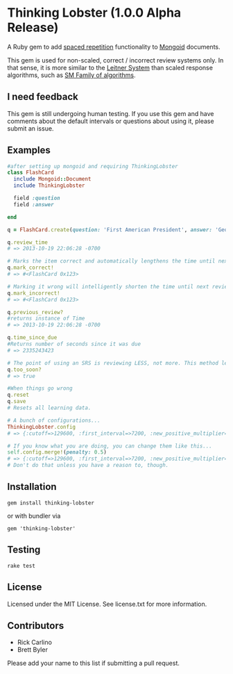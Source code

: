 Thinking Lobster (1.0.0 Alpha Release)
===

A Ruby gem to add [spaced repetition](http://en.wikipedia.org/wiki/Spaced_repetition) functionality to [Mongoid](http://mongoid.org/) documents.

This gem is used for non-scaled, correct / incorrect review systems only. In that sense, it is more similar to the [Leitner System](http://en.wikipedia.org/wiki/Leitner_system) than scaled response algorithms, such as [SM Family of algorithms](http://www.supermemo.com/english/ol/sm2.htm).

I need feedback
---
This gem is still undergoing human testing. If you use this gem and have comments about the default intervals or questions about using it, please submit an issue.

Examples
---

```ruby
#after setting up mongoid and requiring ThinkingLobster
class FlashCard
  include Mongoid::Document
  include ThinkingLobster

  field :question
  field :answer

end

q = FlashCard.create(question: 'First American President', answer: 'George Washington')

q.review_time
# => 2013-10-19 22:06:28 -0700

# Marks the item correct and automatically lengthens the time until next review.
q.mark_correct!
# => #<FlashCard 0x123>

# Marking it wrong will intelligently shorten the time until next review.
q.mark_incorrect!
# => #<FlashCard 0x123>

q.previous_review?
#returns instance of Time
# => 2013-10-19 22:06:28 -0700

q.time_since_due
#Returns number of seconds since it was due
# => 2335243423

# The point of using an SRS is reviewing LESS, not more. This method lets you know if its not time to review yet...
q.too_soon?
# => true

#When things go wrong
q.reset
q.save
# Resets all learning data.

# A bunch of configurations...
ThinkingLobster.config
# => {:cutoff=>129600, :first_interval=>7200, :new_positive_multiplier=>2.0, :old_positive_multiplier=>1.25, :penalty=>0.25}

# If you know what you are doing, you can change them like this...
self.config.merge!(penalty: 0.5)
# => {:cutoff=>129600, :first_interval=>7200, :new_positive_multiplier=>2.0, :old_positive_multiplier=>1.25, :penalty=>0.5}
# Don't do that unless you have a reason to, though.

```

Installation
---

```
gem install thinking-lobster
```

or with bundler via

```gem 'thinking-lobster'```

Testing
---

```rake test```

License
---

Licensed under the MIT License. See license.txt for more information.

Contributors
---
 * Rick Carlino
 * Brett Byler

Please add your name to this list if submitting a pull request.